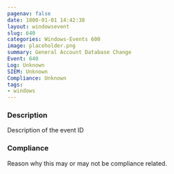 ```yaml
---
pagenav: false
date: 1800-01-01 14:42:38
layout: windowsevent
slug: 640
categories: Windows-Events 600
image: placeholder.png
summary: General Account Database Change
Event: 640
Log: Unknown
SIEM: Unknown
Compliance: Unknown
tags:
- windows
---
```


### Description

Description of the event ID

### Compliance

Reason why this may or may not be compliance related.
